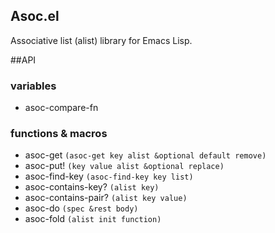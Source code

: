 Asoc.el
---------

Associative list (alist) library for Emacs Lisp.

##API

### variables

* asoc-compare-fn

### functions & macros

* asoc-get `(asoc-get key alist &optional default remove)`
* asoc-put! `(key value alist &optional replace)`
* asoc-find-key `(asoc-find-key key list)`
* asoc-contains-key? `(alist key)`
* asoc-contains-pair? `(alist key value)`
* asoc-do `(spec &rest body)`
* asoc-fold `(alist init function)`
 
